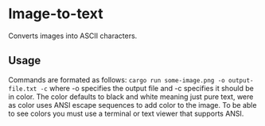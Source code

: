 # Image-to-text
Converts images into ASCII characters.

## Usage
Commands are formated as follows: `cargo run some-image.png -o output-file.txt -c` where -o specifies the output file and -c specifies it should be in color. The color defaults to black and white meaning just pure text, were as color uses ANSI escape sequences to add color to the image. To be able to see colors you must use a terminal or text viewer that supports ANSI.
